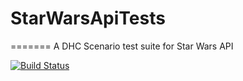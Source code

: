 # StarWarsApiTests
=======
A DHC Scenario test suite for Star Wars API

[![Build Status](https://travis-ci.org/antoine-richard/StarWarsApiTests.svg?branch=master)](https://travis-ci.org/antoine-richard/StarWarsApiTests)
